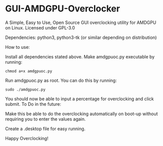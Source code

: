 # GUI-AMDGPU-Overclocker
A Simple, Easy to Use, Open Source GUI overclocking utility for AMDGPU on Linux.
Licensed under GPL-3.0

Dependencies:
	python3,
	python3-tk (or similar depending on distribution)

How to use:

Install all dependencies stated above.
Make amdgpuoc.py executable by running:

	chmod a+x amdgpuoc.py
Run amdgpuoc.py as root. You can do this by running:

	sudo ./amdgpuoc.py
You should now be able to input a percentage for overclocking and click submit.
To Do in the future:

Make this be able to do the overclocking automatically on boot-up without requiring you to enter the values again.

Create a .desktop file for easy running.

Happy Overclocking!
